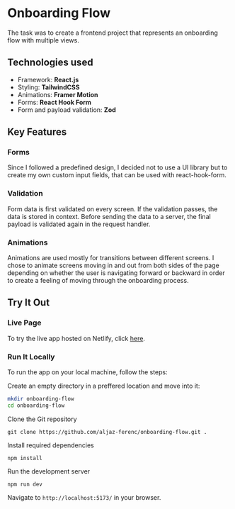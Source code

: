 # Onboarding Flow

The task was to create a frontend project that represents an onboarding flow with multiple views.

## Technologies used
- Framework: **React.js** 
- Styling: **TailwindCSS**
- Animations: **Framer Motion**
- Forms: **React Hook Form**
- Form and payload validation: **Zod**

## Key Features

### Forms
Since I followed a predefined design, I decided not to use a UI library but to create my own custom input fields, that can be used with react-hook-form.

### Validation
Form data is first validated on every screen. If the validation passes, the data is stored in context. Before sending the data to a server, the final payload is validated again in the request handler. 

### Animations 
Animations are used mostly for transitions between different screens. I chose to animate screens moving in and out from both sides of the page depending on whether the user is navigating forward or backward in order to create a feeling of moving through the onboarding process.

## Try It Out

### Live Page
To try the live app hosted on Netlify, click [here](https://onboarding-flow-af.netlify.app).

### Run It Locally
To run the app on your local machine, follow the steps: 

Create an empty directory in a preffered location and move into it:
```bash
mkdir onboarding-flow
cd onboarding-flow
```

Clone the Git repository
```
git clone https://github.com/aljaz-ferenc/onboarding-flow.git .
```

Install required dependencies
```
npm install
```

Run the development server
```
npm run dev
```
Navigate to `http://localhost:5173/` in your browser.
